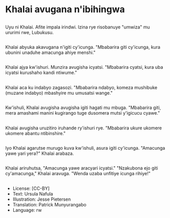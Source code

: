 # Khalai avugana n'ibihingwa

##
Uyu ni Khalai. Afite impala irindwi. Izina rye risobanuye "umwiza" mu ururimi rwe, Lubukusu.

##
Khalai abyuka akavugana n'igiti cy'icunga. "Mbabarira giti cy'icunga, kura ubunini unaduhe amacunga ahiye menshi."

##
Khalai ajya kw'ishuri. Munzira avugisha icyatsi. "Mbabarira cyatsi, kura uba icyatsi kurushaho kandi ntiwume."

##
Khalai aca ku indabyo zagasozi. "Mbabarira ndabyo, komeza mushibuke (muzane indabyo) mbashyire mu umusatsi wange."

##
Kw'ishuli, Khalai avugisha avugisha igiti hagati mu mbuga. "Mbabarira giti, mera amashami manini kugirango tuge dusomera mutsi y'igicucu cyawe."

##
Khalai avugisha uruzitiro iruhande ry'ishuri rye. "Mbabarira ukure ukomere ukomere abantu ntibinshire."

##
Iyo Khalai agarutse murugo kuva kw'ishuli, asura igiti cy'icunga. "Amacunga yawe yari yera?" Khalai arabaza.

##
Khalai ariruhutsa, "Amacunga yawe aracyari icyatsi." "Nzakubona ejo giti cy'amacunga," Khalai aravuga. "Wenda uzaba unfitiye icunga rihiye!"

##
* License: [CC-BY]
* Text: Ursula Nafula
* Illustration: Jesse Pietersen
* Translation: Patrick Munyurangabo
* Language: rw
